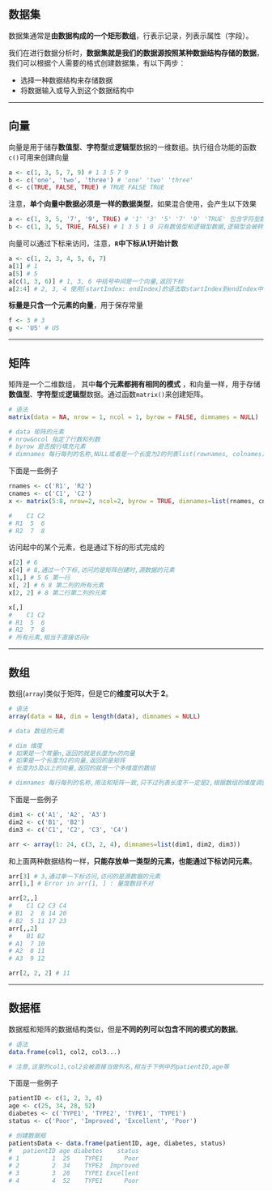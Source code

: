 ## 数据集

数据集通常是**由数据构成的一个矩形数组**，行表示记录，列表示属性（字段）。

我们在进行数据分析时，**数据集就是我们的数据源按照某种数据结构存储的数据**，我们可以根据个人需要的格式创建数据集，有以下两步：

- 选择一种数据结构来存储数据
- 将数据输入或导入到这个数据结构中

------

## 向量

向量是用于储存**数值型**、**字符型**或**逻辑型**数据的一维数组。执行组合功能的函数`c()`可用来创建向量 

```R
a <- c(1, 3, 5, 7, 9) # 1 3 5 7 9
b <- c('one', 'two', 'three') # 'one' 'two' 'three'
d <- c(TRUE, FALSE, TRUE) # TRUE FALSE TRUE
```

注意，**单个向量中数据必须是一样的数据类型**，如果混合使用，会产生以下效果

```R
a <- c(1, 3, 5, '7', '9', TRUE) # '1' '3' '5' '7' '9' 'TRUE' 包含字符型数据,其余所有数据都会被转成字符型
b <- c(1, 3, 5, TRUE, FALSE) # 1 3 5 1 0 只有数值型和逻辑型数据,逻辑型会被转成数值型,TRUE转成1,FALSE转成0
```

向量可以通过下标来访问，注意，**`R`中下标从1开始计数**

```R
a <- c(1, 2, 3, 4, 5, 6, 7)
a[1] # 1
a[5] # 5
a[c(1, 3, 6)] # 1, 3, 6 中括号中间是一个向量,返回下标
a[2:4] # 2, 3, 4 使用[startIndex: endIndex]的语法取startIndex到endIndex中的数据
```

**标量是只含一个元素的向量**，用于保存常量

```R
f <- 3 # 3
g <- 'US' # US
```

------

## 矩阵

矩阵是一个二维数组， 其中**每个元素都拥有相同的模式** ，和向量一样，用于存储**数值型**、**字符型**或**逻辑型**数据。通过函数`matrix()`来创建矩阵。

```R
# 语法
matrix(data = NA, nrow = 1, ncol = 1, byrow = FALSE, dimnames = NULL)

# data 矩阵的元素
# nrow&ncol 指定了行数和列数
# byrow 是否按行填充元素
# dimnames 每行每列的名称,NULL或者是一个长度为2的列表list(rownames, colnames)
```

下面是一些例子

```R
rnames <- c('R1', 'R2')
cnames <- c('C1', 'C2')
x <- matrix(5:8, nrow=2, ncol=2, byrow = TRUE, dimnames=list(rnames, cnames))

#    C1 C2
# R1  5  6
# R2  7  8
```

访问起中的某个元素，也是通过下标的形式完成的

```R
x[2] # 6
x[4] # 8,通过一个下标,访问的是矩阵创建时,源数据的元素
x[1,] # 5 6 第一行
x[, 2] # 6 8 第二列的所有元素
x[2, 2] # 8 第二行第二列的元素

x[,]
#    C1 C2
# R1  5  6
# R2  7  8
# 所有元素,相当于直接访问x
```

------

## 数组

数组(`array`)类似于矩阵，但是它的**维度可以大于 2**。 

```R
# 语法
array(data = NA, dim = length(data), dimnames = NULL)

# data 数组的元素

# dim 维度
# 如果是一个常量n,返回的就是长度为n的向量
# 如果是一个长度为2的向量,返回的是矩阵
# 长度为3及以上的向量,返回的就是一个多维度的数组

# dimnames 每行每列的名称,用法和矩阵一致,只不过列表长度不一定是2,根据数组的维度调整
```

下面是一些例子

```R
dim1 <- c('A1', 'A2', 'A3')
dim2 <- c('B1', 'B2')
dim3 <- c('C1', 'C2', 'C3', 'C4')

arr <- array(1: 24, c(3, 2, 4), dimnames=list(dim1, dim2, dim3))
```

和上面两种数据结构一样，**只能存放单一类型的元素，也能通过下标访问元素**。

```R
arr[3] # 3,通过单一下标访问,访问的是源数据的元素
arr[1,] # Error in arr[1, ] : 量度数目不对

arr[2,,]
#    C1 C2 C3 C4
# B1  2  8 14 20
# B2  5 11 17 23
arr[,,2]
#    B1 B2
# A1  7 10
# A2  8 11
# A3  9 12

arr[2, 2, 2] # 11
```

------

## 数据框

数据框和矩阵的数据结构类似，但是**不同的列可以包含不同的模式的数据**。

```R
# 语法
data.frame(col1, col2, col3...)

# 注意,这里的col1,col2会被直接当做列名,相当于下例中的patientID,age等
```

下面是一些例子

```R
patientID <- c(1, 2, 3, 4)
age <- c(25, 34, 28, 52)
diabetes <- c('TYPE1', 'TYPE2', 'TYPE1', 'TYPE1')
status <- c('Poor', 'Improved', 'Excellent', 'Poor')

# 创建数据框
patientsData <- data.frame(patientID, age, diabetes, status)
#   patientID age diabetes    status
# 1         1  25    TYPE1      Poor
# 2         2  34    TYPE2  Improved
# 3         3  28    TYPE1 Excellent
# 4         4  52    TYPE1      Poor
```

